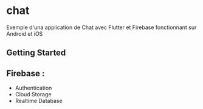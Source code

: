 # chat

Exemple d'una application de Chat avec Flutter et Firebase fonctionnant sur Android et iOS

## Getting Started





## Firebase :
- Authentication
- Cloud Storage
- Realtime Database
